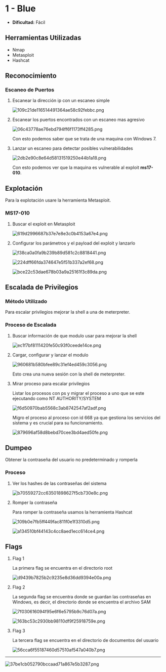 # 1 - Blue

- **Dificultad:** Fácil

## Herramientas Utilizadas

- Nmap
- Metasploit
- Hashcat

## Reconocimiento

### Escaneo de Puertos

1. Escanear la dirección ip con un escaneo simple

   ![109c21de116514491364ae58c92febbc.png](./_resources/109c21de116514491364ae58c92febbc.png)

2. Escanear los puertos encontrados con un escaneo mas agresivo

   ![06c43778ae76ebd794ff6f1173ff4285.png](./_resources/06c43778ae76ebd794ff6f1173ff4285.png)

   Con esto podemos saber que se trata de una maquina con Windows 7.

3. Lanzar un escaneo para detectar posibles vulnerabilidades

   ![2db2e90c8e64d58131519250e44b1a18.png](./_resources/2db2e90c8e64d58131519250e44b1a18.png)

   Con esto podemos ver que la maquina es vulnerable al exploit **ms17-010**.

## Explotación

Para la explotación usare la herramienta Metasploit.

### MS17-010

1. Buscar el exploit en Metasploit

   ![619d2996687b37e7e8e3c0b4153a67e4.png](./_resources/619d2996687b37e7e8e3c0b4153a67e4.png)

2. Configurar los parámetros y el payload del exploit y lanzarlo

   ![f38ca0a0fa9b239b89d581c2c8818441.png](./_resources/f38ca0a0fa9b239b89d581c2c8818441.png)

   ![224dff66fda374647e5f51b337a2ef68.png](./_resources/224dff66fda374647e5f51b337a2ef68.png)

   ![bce22c53dae678b03a9a25161f3c89da.png](./_resources/bce22c53dae678b03a9a25161f3c89da.png)

## Escalada de Privilegios

### Método Utilizado

Para escalar privilegios mejorar la shell a una de meterpreter.

### Proceso de Escalada

1. Buscar información de que modulo usar para mejorar la shell

   ![ec1f7bf8111420fe50c93f0ceede14ce.png](./_resources/ec1f7bf8111420fe50c93f0ceede14ce.png)

2. Cargar, configurar y lanzar el modulo

   ![960681b580bfee89c31ef4ed459c3056.png](./_resources/960681b580bfee89c31ef4ed459c3056.png)

   Esto crea una nueva sesión con la shell de meterpreter.

3. Mirar proceso para escalar privilegios

   Listar los procesos con ps y migrar el proceso a uno que se este ejecutando como NT AUTHORITY/SYSTEM

   ![f6d50970bab5568c3ab8742547af2adf.png](./_resources/f6d50970bab5568c3ab8742547af2adf.png)

   Migro el proceso al proceso con id 668 ya que gestiona los servicios del sistema y es crucial para su funcionamiento.

   ![879696af58d8bebd70cee3bd4aed50fe.png](./_resources/879696af58d8bebd70cee3bd4aed50fe.png)

## Dumpeo

Obtener la contraseña del usuario no predeterminado y romperla

### Proceso

1. Ver los hashes de las contraseñas del sistema

   ![b70559272cc63501898627f5cb730e8c.png](./_resources/b70559272cc63501898627f5cb730e8c.png)

2. Romper la contraseña

   Para romper la contraseña usamos la herramienta Hashcat

   ![109b0e7fb5ff449fac811f0e1f3310d5.png](./_resources/109b0e7fb5ff449fac811f0e1f3310d5.png)

   ![a134510bf44143c4cc8aed1ecc614ce4.png](./_resources/a134510bf44143c4cc8aed1ecc614ce4.png)

## Flags

1. Flag 1

   La primera flag se encuentra en el directorio root

   ![d9439b7825b2c9235e8d36dd9394e00a.png](./_resources/d9439b7825b2c9235e8d36dd9394e00a.png)

2. Flag 2

   La segunda flag se encuentra donde se guardan las contraseñas en Windows, es decir, el directorio donde se encuentra el archivo SAM

   ![7f030616094f95e6f6e5795b9c76d07a.png](./_resources/7f030616094f95e6f6e5795b9c76d07a.png)

   ![163bc53c2930bb98110df9f25918759e.png](./_resources/163bc53c2930bb98110df9f25918759e.png)

3. Flag 3

   La tercera flag se encuentra en el directorio de documentos del usuario

   ![56cca6f55187460d57510af547a040b7.png](./_resources/56cca6f55187460d57510af547a040b7.png)

---

![37be1cb052790bccaad71a867e5b3287.png](./_resources/37be1cb052790bccaad71a867e5b3287.png)
